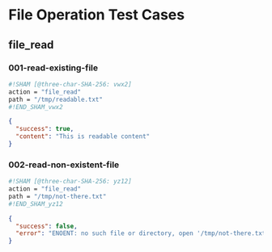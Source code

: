 # File Operation Test Cases

## file_read

### 001-read-existing-file

```sh sham
#!SHAM [@three-char-SHA-256: vwx2]
action = "file_read"
path = "/tmp/readable.txt"
#!END_SHAM_vwx2
```

```json
{
  "success": true,
  "content": "This is readable content"
}
```

### 002-read-non-existent-file

```sh sham
#!SHAM [@three-char-SHA-256: yz12]
action = "file_read"
path = "/tmp/not-there.txt"
#!END_SHAM_yz12
```

```json
{
  "success": false,
  "error": "ENOENT: no such file or directory, open '/tmp/not-there.txt'"
}
```
